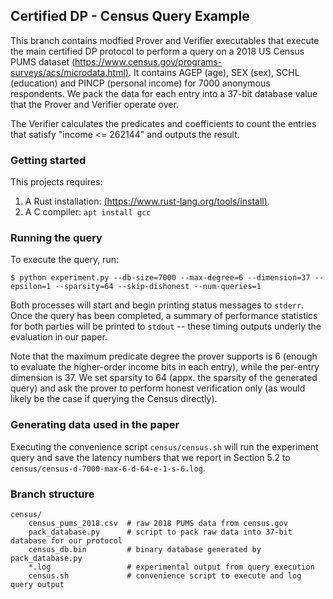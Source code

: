 ## Certified DP - Census Query Example

This branch contains modfied Prover and Verifier executables that execute the main certified DP protocol to perform a query on a 2018 US Census PUMS dataset [(https://www.census.gov/programs-surveys/acs/microdata.html)](https://www.census.gov/programs-surveys/acs/microdata.html). It contains AGEP (age), SEX (sex), SCHL (education) and PINCP (personal income) for 7000 anonymous respondents. We pack the data for each entry into a 37-bit database value that the Prover and Verifier operate over.

The Verifier calculates the predicates and coefficients to count the entries that satisfy "income <= 262144" and outputs the result. 

### Getting started

This projects requires:
  1. A Rust installation: [(https://www.rust-lang.org/tools/install)](https://www.rust-lang.org/tools/install).
  2. A C compiler: `apt install gcc`

### Running the query

To execute the query, run:

`$ python experiment.py --db-size=7000 --max-degree=6 --dimension=37 --epsilon=1 --sparsity=64 --skip-dishonest --num-queries=1`

Both processes will start and begin printing status messages to `stderr`. Once the query has been completed, a summary of performance statistics for both parties will be printed to `stdout` -- these timing outputs underly the evaluation in our paper.

Note that the maximum predicate degree the prover supports is 6 (enough to evaluate the higher-order income bits in each entry), while the per-entry dimension is 37. We set sparsity to 64 (appx. the sparsity of the generated query) and ask the prover to perform honest verification only (as would likely be the case if querying the Census directly).

### Generating data used in the paper

Executing the convenience script `census/census.sh` will run the experiment query and save the latency numbers that we report in Section 5.2 to `census/census-d-7000-max-6-d-64-e-1-s-6.log`.

### Branch structure

```
census/
    census_pums_2018.csv  # raw 2018 PUMS data from census.gov
    pack_database.py      # script to pack raw data into 37-bit database for our protocol
    census_db.bin         # binary database generated by pack_database.py
    *.log                 # experimental output from query execution
    census.sh             # convenience script to execute and log query output
```